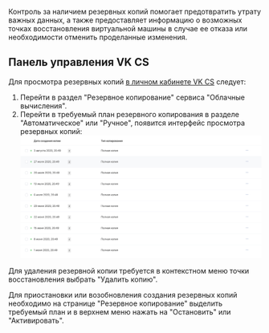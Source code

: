Контроль за наличием резервных копий помогает предотвратить утрату важных данных, а также предоставляет информацию о возможных точках восстановления виртуальной машины в случае ее отказа или необходимости отменить проделанные изменения. 

Панель управления VK CS
---------------------

Для просмотра резервных копий [в личном кабинете VK CS](https://mcs.mail.ru/app/services/infra/servers/) следует:

1.  Перейти в раздел "Резервное копирование" сервиса "Облачные вычисления".
2.  Перейти в требуемый план резервного копирования в разделе "Автоматическое" или "Ручное", появится интерфейс просмотра резервных копий:![](./assets/1596740845107-snimok-ekrana-2020-08-06-v-22.07.16.png)

Для удаления резервной копии требуется в контекстном меню точки восстановления выбрать "Удалить копию".

Для приостановки или возобновления создания резервных копий необходимо на странице "Резервное копирование" выделить требуемый план и в верхнем меню нажать на "Остановить" или "Активировать".

